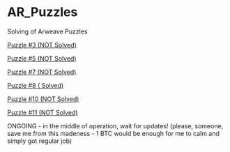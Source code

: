 # AR_Puzzles
Solving of Arweave Puzzles 

[Puzzle #3 (NOT Solved)](https://github.com/HomelessPhD/AR_Puzzles/tree/main/PZL3)

[Puzzle #5 (NOT Solved)](https://github.com/HomelessPhD/AR_Puzzles/tree/main/PZL5)

[Puzzle #7 (NOT Solved)](https://github.com/HomelessPhD/AR_Puzzles/tree/main/PZL7)

[Puzzle #8 (    Solved)](https://github.com/HomelessPhD/AR_Puzzles/tree/main/PZL8)

[Puzzle #10 (NOT Solved)](https://github.com/HomelessPhD/AR_Puzzles/tree/main/PZL10)

[Puzzle #11 (NOT Solved)](https://github.com/HomelessPhD/AR_Puzzles/tree/main/PZL11)

ONGOING - in the middle of operation, wait for updates!
(please, someone, save me from this madeness - 1 BTC would be enough for me to calm and simply got regular job)
